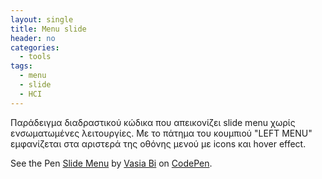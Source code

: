 ```yaml
---
layout: single
title: Menu slide
header: no
categories:
  - tools
tags:
  - menu
  - slide
  - HCI
---
```


Παράδειγμα διαδραστικού κώδικα που απεικονίζει slide menu χωρίς ενσωματωμένες λειτουργίες. Με το πάτημα του κουμπιού "LEFT MENU" εμφανίζεται στα αριστερά της οθόνης μενού με icons και hover effect. 

<p data-height="350" data-theme-id="17517" data-slug-hash="LVwxER" data-default-tab="result" data-user="sckarolos" class='codepen'>See the Pen <a href='https://codepen.io/Vasia-Bi/pen/yLZEjKE'>Slide Menu</a> by <a href='https://codepen.io/Vasia-Bi/'>Vasia Bi</a> on <a href='https://codepen.io'>CodePen</a>.</p>
